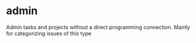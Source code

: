 # admin
Admin tasks and projects without a direct programming connection. Mainly for categorizing issues of this type
